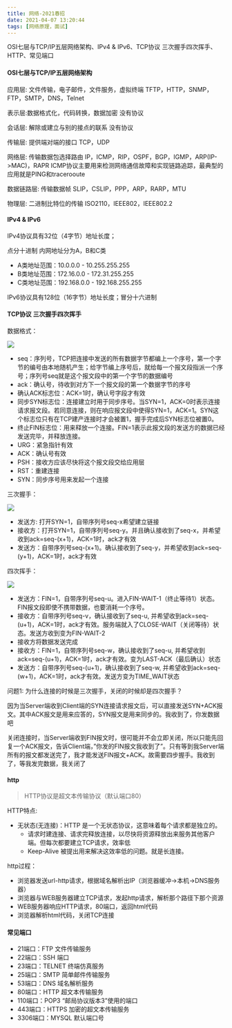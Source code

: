 ```yaml
---
title: 网络-2021春招
date: 2021-04-07 13:20:44
tags: [网络原理，面试]
---
```


OSI七层与TCP/IP五层网络架构、IPv4 & IPv6、TCP协议 三次握手四次挥手、HTTP、常见端口

<!--more-->

#### OSI七层与TCP/IP五层网络架构 

应用层: 文件传输，电子邮件，文件服务，虚拟终端 TFTP，HTTP，SNMP，FTP，SMTP，DNS，Telnet 

表示层:数据格式化，代码转换，数据加密 没有协议 

会话层: 解除或建立与别的接点的联系 没有协议 

传输层: 提供端对端的接口 TCP，UDP 

网络层: 传输数据包选择路由 IP，ICMP，RIP，OSPF，BGP，IGMP，ARP(IP->MAC)，RAPR ICMP协议主要用来检测网络通信故障和实现链路追踪，最典型的应用就是PING和tracerooute 

数据链路层: 传输数据帧 SLIP，CSLIP，PPP，ARP，RARP，MTU 

物理层: 二进制比特位的传输 ISO2110，IEEE802，IEEE802.2

#### IPv4 & IPv6

IPv4协议具有32位（4字节）地址长度；

点分十进制 内网地址分为A，B和C类

- A类地址范围：10.0.0.0 - 10.255.255.255 
- B类地址范围：172.16.0.0 - 172.31.255.255 
- C类地址范围：192.168.0.0 - 192.168.255.255 

IPv6协议具有128位（16字节）地址长度；冒分十六进制

#### TCP协议 三次握手四次挥手

数据格式：

![](http://img.wanghaojun.cn//other/20210329085717.png)

- seq：序列号，TCP把连接中发送的所有数据字节都编上一个序号，第一个字节的编号由本地随机产生；给字节编上序号后，就给每一个报文段指派一个序号；序列号seq就是这个报文段中的第一个字节的数据编号 
- ack：确认号，待收到对方下一个报文段的第一个数据字节的序号 
- 确认ACK标志位：ACK=1时，确认号字段才有效
- 同步SYN标志位：连接建立时用于同步序号。当SYN=1，ACK=0时表示连接请求报文段。若同意连接，则在响应报文段中使得SYN=1，ACK=1。SYN这个标志位只有在TCP建产连接时才会被置1，握手完成后SYN标志位被置0。 
- 终止FIN标志位：用来释放一个连接。FIN=1表示此报文段的发送方的数据已经发送完毕，并释放连接。
- URG：紧急指针有效 
- ACK：确认号有效 
- PSH：接收方应该尽快将这个报文段交给应用层 
- RST：重建连接 
- SYN：同步序号用来发起一个连接

三次握手：

![](http://img.wanghaojun.cn//other/20210329090114.png)

- 发送方: 打开SYN=1，自带序列号seq-x希望建立链接 
- 接收方：打开SYN=1，自带序列号seq-y。并且确认接收到了seq-x，并希望收到ack=seq-(x+1)，ACK=1时，ack才有效 
- 发送方：自带序列号seq-(x+1)。确认接收到了seq-y，并希望收到ack=seq-(y+1)，ACK=1时，ack才有效

四次挥手：

![](http://img.wanghaojun.cn//other/20210329090732.png)

- 发送方：FIN=1，自带序列号seq-u。进入FIN-WAIT-1（终止等待1）状态。FIN报文段即使不携带数据，也要消耗一个序号。 
- 接收方：自带序列号seq-v，确认接收到了seq-u, 并希望收到ack=seq-(u+1)，ACK=1时，ack才有效。服务端就入了CLOSE-WAIT（关闭等待）状态。发送方收到变为FIN-WAIT-2
- 接收方将数据发送完成 
- 接收方：FIN=1，自带序列号seq-w，确认接收到了seq-u, 并希望收到ack=seq-(u+1)，ACK=1时，ack才有效。变为LAST-ACK（最后确认）状态 
- 发送方：自带序列号seq-(u+1)，确认接收到了seq-w, 并希望收到ack=seq-(w+1)，ACK=1时，ack才有效。发送方变为TIME_WAIT状态

问题1: 为什么连接的时候是三次握手，关闭的时候却是四次握手？

因为当Server端收到Client端的SYN连接请求报文后，可以直接发送SYN+ACK报文。其中ACK报文是用来应答的，SYN报文是用来同步的。我收到了，你发数据吧

关闭连接时，当Server端收到FIN报文时，很可能并不会立即关闭，所以只能先回复一个ACK报文，告诉Client端，”你发的FIN报文我收到了”。只有等到我Server端所有的报文都发送完了，我才能发送FIN报文+ACK。故需要四步握手。我收到了，等我发完数据，我关闭了

#### http

> HTTP协议是超文本传输协议（默认端口80）

HTTP特点: 

- 无状态(无连接)：HTTP 是一个无状态协议，这意味着每个请求都是独立的。 
  - 请求时建连接、请求完释放连接，以尽快将资源释放出来服务其他客户端。但每次都要建立TCP请求，效率低 
  - Keep-Alive 被提出用来解决这效率低的问题。就是长连接。

http过程：

- 浏览器发送url-http请求，根据域名解析出IP（浏览器缓冲->本机->DNS服务器）
- 浏览器与WEB服务器建立TCP请求，发起http请求，解析那个路径下那个资源 
- WEB服务器响应HTTP请求，80端口，返回html代码 
- 浏览器解析html代码，关闭TCP连接

#### 常见端口

- 21端口：FTP 文件传输服务 
- 22端口：SSH 端口 
- 23端口：TELNET 终端仿真服务 
- 25端口：SMTP 简单邮件传输服务 
- 53端口：DNS 域名解析服务 
- 80端口：HTTP 超文本传输服务 
- 110端口：POP3 “邮局协议版本3”使用的端口 
- 443端口：HTTPS 加密的超文本传输服务 
- 3306端口：MYSQL 默认端口号

